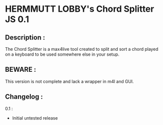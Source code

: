 HERMMUTT LOBBY's Chord Splitter JS 0.1
======================================

Description :
------------
The Chord Splitter is a max4live tool created to split and sort a chord played on a keyboard to be used somewhere else in your setup.

BEWARE :
--------
This version is not complete and lack a wrapper in m4l and GUI.

Changelog :
-----------
0.1 :
* Initial untested release